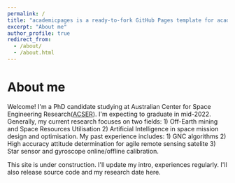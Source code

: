 ```yaml
---
permalink: /
title: "academicpages is a ready-to-fork GitHub Pages template for academic personal websites"
excerpt: "About me"
author_profile: true
redirect_from: 
  - /about/
  - /about.html
---
```


# About me

Welcome! I'm a PhD candidate studying at Australian Center for Space Engineering Research([ACSER](https://www.acser.unsw.edu.au/)). I'm expecting to graduate in mid-2022. Generally, my current research focuses on two fields: 1) Off-Earth mining and Space Resources Utilisation  2) Artificial Intelligence in space mission design and optimisation. My past experience includes: 1) GNC algorithms 2) High accuracy attitude determination for agile remote sensing satelite 3) Star sensor and gyroscope online/offline calibration.

This site is under construction. I'll update my intro, experiences regularly. I'll also release source code and my research date here. 